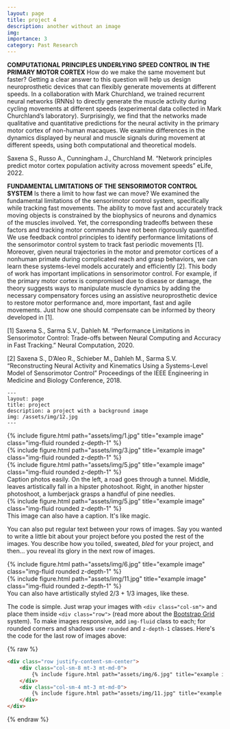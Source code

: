 ```yaml
---
layout: page
title: project 4
description: another without an image
img:
importance: 3
category: Past Research
---
```

**COMPUTATIONAL PRINCIPLES UNDERLYING SPEED CONTROL IN THE PRIMARY MOTOR CORTEX**
How do we make the same movement but faster? Getting a clear answer to this question will help us design neuroprosthetic devices that can flexibly generate movements at different speeds. In a collaboration with Mark Churchland, we trained recurrent neural networks (RNNs) to directly generate the muscle activity during cycling movements at different speeds (experimental data collected in Mark Churchland’s laboratory). Surprisingly, we find that the networks made qualitative and quantitative predictions for the neural activity in the primary motor cortex of non-human macaques. We examine differences in the dynamics displayed by neural and muscle signals during movement at different speeds, using both computational and theoretical models.

Saxena S., Russo A., Cunningham J., Churchland M. “Network principles predict motor cortex population activity across movement speeds” eLife, 2022.

**FUNDAMENTAL LIMITATIONS OF THE SENSORIMOTOR CONTROL SYSTEM**
Is there a limit to how fast we can move? We examined the fundamental limitations of the sensorimotor control system, specifically while tracking fast movements. The ability to move fast and accurately track moving objects is constrained by the biophysics of neurons and dynamics of the muscles involved. Yet, the corresponding tradeoffs between these factors and tracking motor commands have not been rigorously quantified. We use feedback control principles to identify performance limitations of the sensorimotor control system to track fast periodic movements [1]. Moreover, given neural trajectories in the motor and premotor cortices of a nonhuman primate during complicated reach and grasp behaviors, we can learn these systems-level models accurately and efficiently [2]. This body of work has important implications in sensorimotor control. For example, if the primary motor cortex is compromised due to disease or damage, the theory suggests ways to manipulate muscle dynamics by adding the necessary compensatory forces using an assistive neuroprosthetic device to restore motor performance and, more important, fast and agile movements. Just how one should compensate can be informed by theory developed in [1].

[1] Saxena S., Sarma S.V., Dahleh M. “Performance Limitations in Sensorimotor Control: Trade-offs between Neural Computing and Accuracy in Fast Tracking.” Neural Computation, 2020.

[2] Saxena S., D’Aleo R., Schieber M., Dahleh M., Sarma S.V. “Reconstructing Neural Activity and Kinematics Using a Systems-Level Model of Sensorimotor Control” Proceedings of the IEEE Engineering in Medicine and Biology Conference, 2018.


    ---
    layout: page
    title: project
    description: a project with a background image
    img: /assets/img/12.jpg
    ---

<div class="row">
    <div class="col-sm mt-3 mt-md-0">
        {% include figure.html path="assets/img/1.jpg" title="example image" class="img-fluid rounded z-depth-1" %}
    </div>
    <div class="col-sm mt-3 mt-md-0">
        {% include figure.html path="assets/img/3.jpg" title="example image" class="img-fluid rounded z-depth-1" %}
    </div>
    <div class="col-sm mt-3 mt-md-0">
        {% include figure.html path="assets/img/5.jpg" title="example image" class="img-fluid rounded z-depth-1" %}
    </div>
</div>
<div class="caption">
    Caption photos easily. On the left, a road goes through a tunnel. Middle, leaves artistically fall in a hipster photoshoot. Right, in another hipster photoshoot, a lumberjack grasps a handful of pine needles.
</div>
<div class="row">
    <div class="col-sm mt-3 mt-md-0">
        {% include figure.html path="assets/img/5.jpg" title="example image" class="img-fluid rounded z-depth-1" %}
    </div>
</div>
<div class="caption">
    This image can also have a caption. It's like magic.
</div>

You can also put regular text between your rows of images.
Say you wanted to write a little bit about your project before you posted the rest of the images.
You describe how you toiled, sweated, *bled* for your project, and then... you reveal its glory in the next row of images.


<div class="row justify-content-sm-center">
    <div class="col-sm-8 mt-3 mt-md-0">
        {% include figure.html path="assets/img/6.jpg" title="example image" class="img-fluid rounded z-depth-1" %}
    </div>
    <div class="col-sm-4 mt-3 mt-md-0">
        {% include figure.html path="assets/img/11.jpg" title="example image" class="img-fluid rounded z-depth-1" %}
    </div>
</div>
<div class="caption">
    You can also have artistically styled 2/3 + 1/3 images, like these.
</div>


The code is simple.
Just wrap your images with `<div class="col-sm">` and place them inside `<div class="row">` (read more about the <a href="https://getbootstrap.com/docs/4.4/layout/grid/">Bootstrap Grid</a> system).
To make images responsive, add `img-fluid` class to each; for rounded corners and shadows use `rounded` and `z-depth-1` classes.
Here's the code for the last row of images above:

{% raw %}
```html
<div class="row justify-content-sm-center">
    <div class="col-sm-8 mt-3 mt-md-0">
        {% include figure.html path="assets/img/6.jpg" title="example image" class="img-fluid rounded z-depth-1" %}
    </div>
    <div class="col-sm-4 mt-3 mt-md-0">
        {% include figure.html path="assets/img/11.jpg" title="example image" class="img-fluid rounded z-depth-1" %}
    </div>
</div>
```
{% endraw %}
